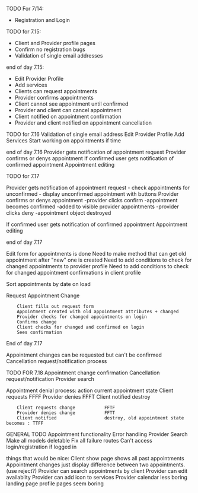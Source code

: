 TODO For 7/14:

- Registration and Login


TODO for 7.15:

- Client and Provider profile pages
- Confirm no registration bugs
- Validation of single email addresses

end of day 7.15:
- Edit Provider Profile
- Add services
- Clients can request appointments
- Provider confirms appointments
- Client cannot see appointment until confirmed
- Provider and client can cancel appointment
- Client notified on appointment confirmation
- Provider and client notified on appointment cancellation


TODO for 7.16
Validation of single email address
Edit Provider Profile
Add Services
Start working on appointments if time

end of day 7.16
Provider gets notification of appointment request
Provider confirms or denys appointment
If confirmed user gets notification of confirmed appointment
Appointment editing

TODO for 7.17

Provider gets notification of appointment request
        - check appointments for unconfirmed
        - display unconfirmed appointment with buttons
Provider confirms or denys appointment
        -provider clicks confirm
                -appointment becomes confirmed
                -added to visible provider appointments
        -provider clicks deny
                -appointment object destroyed
                
If confirmed user gets notification of confirmed appointment
Appointment editing

end of day 7.17

Edit form for appointments is done
Need to make method that can get old appointment after "new" one is created
Need to add conditions to check for changed appointments to provider profile
Need to add conditions to check for changed appointment confirmations in client profile

Sort appointments by date on load

Request Appointment Change

        Client fills out request form
        Appointment created with old appointment attributes + changed
        Provider checks for changed appointments on login
        Confirms change
        Client checks for changed and confirmed on login
        Sees confirmation


End of day 7.17


Appointment changes can be requested but can't be confirmed
Cancellation request/notification process


TODO FOR 7.18
Appointment change confirmation
Cancellation request/notification
Provider search

Appointment denial process:
                action          current appointment state
        Client requests                 FFFF
        Provider denies                 FFFT
        Client notified                 destroy


                
        Client requests change           FFTF
        Provider denies change           FFTT
        Client notified                  destroy, old appointment state becomes : TTFF

        

GENERAL TODO
Appointment functionality
Error handling
Provider Search
Make all models deletable
Fix all failure routes
Can't access login/registration if logged in


things that would be nice:
Client show page shows all past appointments
Appointment changes just display difference between two appointments. (use reject?)
Provider can search appointments by client
Provider can edit availablity
Provider can add icon to services
Provider calendar
less boring landing page
profile pages seem boring




